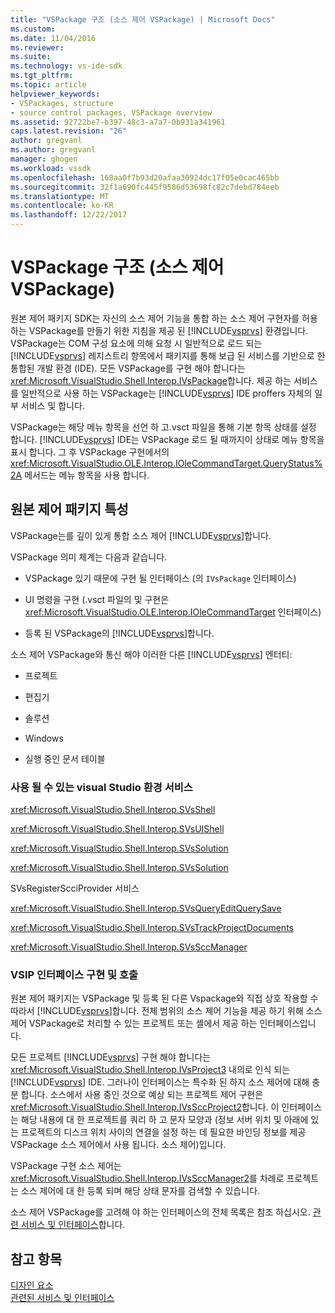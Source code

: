 ```yaml
---
title: "VSPackage 구조 (소스 제어 VSPackage) | Microsoft Docs"
ms.custom: 
ms.date: 11/04/2016
ms.reviewer: 
ms.suite: 
ms.technology: vs-ide-sdk
ms.tgt_pltfrm: 
ms.topic: article
helpviewer_keywords:
- VSPackages, structure
- source control packages, VSPackage overview
ms.assetid: 92722be7-b397-48c3-a7a7-0b931a341961
caps.latest.revision: "26"
author: gregvanl
ms.author: gregvanl
manager: ghogen
ms.workload: vssdk
ms.openlocfilehash: 168aa0f7b93d20afaa30924dc17f05e0cac465bb
ms.sourcegitcommit: 32f1a690fc445f9586d53698fc82c7debd784eeb
ms.translationtype: MT
ms.contentlocale: ko-KR
ms.lasthandoff: 12/22/2017
---
```

# <a name="vspackage-structure-source-control-vspackage"></a>VSPackage 구조 (소스 제어 VSPackage)
원본 제어 패키지 SDK는 자신의 소스 제어 기능을 통합 하는 소스 제어 구현자를 허용 하는 VSPackage를 만들기 위한 지침을 제공 된 [!INCLUDE[vsprvs](../../code-quality/includes/vsprvs_md.md)] 환경입니다. VSPackage는 COM 구성 요소에 의해 요청 시 일반적으로 로드 되는 [!INCLUDE[vsprvs](../../code-quality/includes/vsprvs_md.md)] 레지스트리 항목에서 패키지를 통해 보급 된 서비스를 기반으로 한 통합된 개발 환경 (IDE). 모든 VSPackage를 구현 해야 합니다는 <xref:Microsoft.VisualStudio.Shell.Interop.IVsPackage>합니다. 제공 하는 서비스를 일반적으로 사용 하는 VSPackage는 [!INCLUDE[vsprvs](../../code-quality/includes/vsprvs_md.md)] IDE proffers 자체의 일부 서비스 및 합니다.  
  
 VSPackage는 해당 메뉴 항목을 선언 하 고.vsct 파일을 통해 기본 항목 상태를 설정 합니다. [!INCLUDE[vsprvs](../../code-quality/includes/vsprvs_md.md)] IDE는 VSPackage 로드 될 때까지이 상태로 메뉴 항목을 표시 합니다. 그 후 VSPackage 구현에서의 <xref:Microsoft.VisualStudio.OLE.Interop.IOleCommandTarget.QueryStatus%2A> 메서드는 메뉴 항목을 사용 합니다.  
  
## <a name="source-control-package-characteristics"></a>원본 제어 패키지 특성  
 VSPackage는를 깊이 있게 통합 소스 제어 [!INCLUDE[vsprvs](../../code-quality/includes/vsprvs_md.md)]합니다.  
  
 VSPackage 의미 체계는 다음과 같습니다.  
  
-   VSPackage 있기 때문에 구현 될 인터페이스 (의 `IVsPackage` 인터페이스)  
  
-   UI 명령을 구현 (.vsct 파일의 및 구현은 <xref:Microsoft.VisualStudio.OLE.Interop.IOleCommandTarget> 인터페이스)  
  
-   등록 된 VSPackage의 [!INCLUDE[vsprvs](../../code-quality/includes/vsprvs_md.md)]합니다.  
  
 소스 제어 VSPackage와 통신 해야 이러한 다른 [!INCLUDE[vsprvs](../../code-quality/includes/vsprvs_md.md)] 엔터티:  
  
-   프로젝트  
  
-   편집기  
  
-   솔루션  
  
-   Windows  
  
-   실행 중인 문서 테이블  
  
### <a name="visual-studio-environment-services-that-may-be-consumed"></a>사용 될 수 있는 visual Studio 환경 서비스  
 <xref:Microsoft.VisualStudio.Shell.Interop.SVsShell>  
  
 <xref:Microsoft.VisualStudio.Shell.Interop.SVsUIShell>  
  
 <xref:Microsoft.VisualStudio.Shell.Interop.SVsSolution>  
  
 <xref:Microsoft.VisualStudio.Shell.Interop.SVsSolution>  
  
 SVsRegisterScciProvider 서비스  
  
 <xref:Microsoft.VisualStudio.Shell.Interop.SVsQueryEditQuerySave>  
  
 <xref:Microsoft.VisualStudio.Shell.Interop.SVsTrackProjectDocuments>  
  
 <xref:Microsoft.VisualStudio.Shell.Interop.SVsSccManager>  
  
### <a name="vsip-interfaces-implemented-and-called"></a>VSIP 인터페이스 구현 및 호출  
 원본 제어 패키지는 VSPackage 및 등록 된 다른 Vspackage와 직접 상호 작용할 수 따라서 [!INCLUDE[vsprvs](../../code-quality/includes/vsprvs_md.md)]합니다. 전체 범위의 소스 제어 기능을 제공 하기 위해 소스 제어 VSPackage로 처리할 수 있는 프로젝트 또는 셸에서 제공 하는 인터페이스입니다.  
  
 모든 프로젝트 [!INCLUDE[vsprvs](../../code-quality/includes/vsprvs_md.md)] 구현 해야 합니다는 <xref:Microsoft.VisualStudio.Shell.Interop.IVsProject3> 내의로 인식 되는 [!INCLUDE[vsprvs](../../code-quality/includes/vsprvs_md.md)] IDE. 그러나이 인터페이스는 특수화 된 하지 소스 제어에 대해 충분 합니다. 소스에서 사용 중인 것으로 예상 되는 프로젝트 제어 구현은 <xref:Microsoft.VisualStudio.Shell.Interop.IVsSccProject2>합니다. 이 인터페이스는 해당 내용에 대 한 프로젝트를 쿼리 하 고 문자 모양과 (정보 서버 위치 및 아래에 있는 프로젝트의 디스크 위치 사이의 연결을 설정 하는 데 필요한 바인딩 정보를 제공 VSPackage 소스 제어에서 사용 됩니다. 소스 제어)입니다.  
  
 VSPackage 구현 소스 제어는 <xref:Microsoft.VisualStudio.Shell.Interop.IVsSccManager2>를 차례로 프로젝트는 소스 제어에 대 한 등록 되며 해당 상태 문자를 검색할 수 있습니다.  
  
 소스 제어 VSPackage를 고려해 야 하는 인터페이스의 전체 목록은 참조 하십시오. [관련 서비스 및 인터페이스](../../extensibility/internals/related-services-and-interfaces-source-control-vspackage.md)합니다.  
  
## <a name="see-also"></a>참고 항목  
 [디자인 요소](../../extensibility/internals/source-control-vspackage-design-elements.md)   
 [관련된 서비스 및 인터페이스](../../extensibility/internals/related-services-and-interfaces-source-control-vspackage.md)